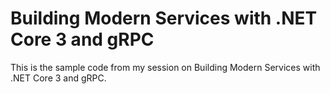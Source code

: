# Building Modern Services with .NET Core 3 and gRPC

This is the sample code from my session on Building Modern Services with .NET Core 3 and gRPC.